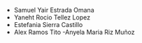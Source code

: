 - Samuel Yair Estrada Omana
- Yaneht Rocio Tellez Lopez
- Estefania Sierra Castillo
- Alex Ramos Tito
-Anyela Maria Riz Muñoz